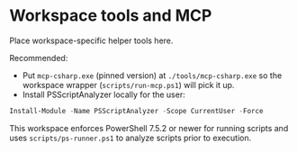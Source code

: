 # Workspace tools and MCP

Place workspace-specific helper tools here.

Recommended:
- Put `mcp-csharp.exe` (pinned version) at `./tools/mcp-csharp.exe` so the workspace wrapper (`scripts/run-mcp.ps1`) will pick it up.
- Install PSScriptAnalyzer locally for the user:

```powershell
Install-Module -Name PSScriptAnalyzer -Scope CurrentUser -Force
```

This workspace enforces PowerShell 7.5.2 or newer for running scripts and uses `scripts/ps-runner.ps1` to analyze scripts prior to execution.
